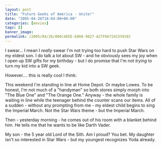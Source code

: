 ```yaml
---
layout: post
title: "Future Geeks of America - Unite!"
date: "2005-04-26T18:04:00+06:00"
categories: [movies]
tags: []
banner_image: 
permalink: /2005/04/26/806C4EEE-E860-9827-A27F6672415591EC
---
```


I swear... I mean I <i>really</i> swear I'm not trying too hard to push Star Wars on my eldest son. I do talk a lot about SW - and he obviously sees my joy when I open up SW gifts for my birthday - but I do promise that I'm not <i>trying</i> to turn my kid into a SW geek.

However.... this is really cool I think:

This weekend I'm standing in line at Home Depot. Or maybe Lowes. To be honest, I'm not much of a "handyman" so both stores simply morph into "The Blue One" and "The Orange One." Anyway - the whole family is waiting in line while the teenager behind the counter scans our items. All of a sudden - without any prompting from me - my eldest child begins to sing the Imperial March. Not the Star Wars theme - but the Imperial March. 

Then - yesterday morning - he comes out of his room with a blanket behind him. He tells me that he wants to be like Darth Vader.

My son - the 5 year old Lord of the Sith. Am I proud? You bet. My daughter isn't so interested in  Star Wars - but my youngest recognizes Yoda already.